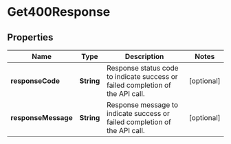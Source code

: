 

# Get400Response

## Properties

Name | Type | Description | Notes
------------ | ------------- | ------------- | -------------
**responseCode** | **String** | Response status code to indicate success or failed completion of the API call. |  [optional]
**responseMessage** | **String** | Response message to indicate success or failed completion of the API call. |  [optional]




